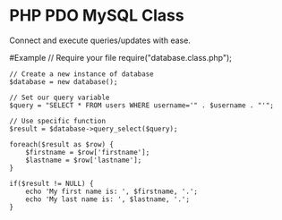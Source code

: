 # PHP PDO MySQL Class
Connect and execute queries/updates with ease.

#Example
    // Require your file
    require("database.class.php");
    
    // Create a new instance of database
    $database = new database();
    
    // Set our query variable
    $query = "SELECT * FROM users WHERE username='" . $username . "'";
    
    // Use specific function
    $result = $database->query_select($query);
    
    foreach($result as $row) {
    	$firstname = $row['firstname'];
    	$lastname = $row['lastname'];
    }
    
    if($result != NULL) {
    	echo 'My first name is: ', $firstname, '.';
    	echo 'My last name is: ', $lastname, '.';
    }
